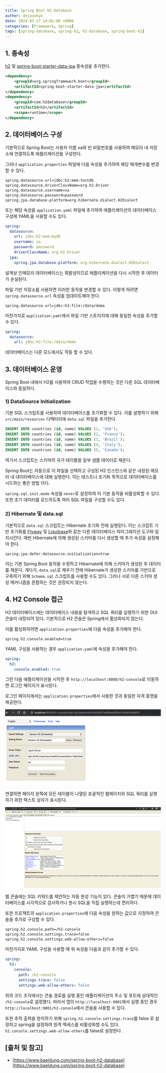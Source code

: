 ```yaml
---
title: Spring Boot H2 Database
author: dejavuhyo
date: 2024-03-27 14:02:00 +0900
categories: [Framework, Spring]
tags: [spring-database, spring-h2, h2-database, spring-boot-h2]
---
```


## 1. 종속성
[h2](https://mvnrepository.com/artifact/com.h2database/h2) 및 [spring-boot-starter-data-jpa](https://mvnrepository.com/artifact/org.springframework.boot/spring-boot-starter-data-jpa) 종속성을 추가한다.

```xml
<dependency>
    <groupId>org.springframework.boot</groupId>
    <artifactId>spring-boot-starter-data-jpa</artifactId>
</dependency>
<dependency>
    <groupId>com.h2database</groupId>
    <artifactId>h2</artifactId>
    <scope>runtime</scope>
</dependency>
```

## 2. 데이터베이스 구성
기본적으로 Spring Boot는 사용자 이름 sa와 빈 비밀번호를 사용하여 메모리 내 저장소에 연결하도록 애플리케이션을 구성한다.

그러나 `application.properties` 파일에 다음 속성을 추가하여 해당 매개변수를 변경할 수 있다.

```properties
spring.datasource.url=jdbc:h2:mem:testdb
spring.datasource.driverClassName=org.h2.Driver
spring.datasource.username=sa
spring.datasource.password=password
spring.jpa.database-platform=org.hibernate.dialect.H2Dialect
```

또는 해당 속성을 `application.yaml` 파일에 추가하여 애플리케이션의 데이터베이스 구성에 YAML을 사용할 수도 있다.

```yaml
spring:
  datasource:
    url: jdbc:h2:mem:mydb
    username: sa
    password: password
    driverClassName: org.h2.Driver
  jpa:
    spring.jpa.database-platform: org.hibernate.dialect.H2Dialect
```

설계상 인메모리 데이터베이스는 휘발성이므로 애플리케이션을 다시 시작한 후 데이터가 손실된다.

파일 기반 저장소를 사용하면 이러한 동작을 변경할 수 있다. 이렇게 하려면 `spring.datasource.url` 속성을 업데이트해야 한다.

```properties
spring.datasource.url=jdbc:h2:file:/data/demo
```

마찬가지로 `application.yaml`에서 파일 기반 스토리지에 대해 동일한 속성을 추가할 수 있다.

```yaml
spring:
  datasource:
    url: jdbc:h2:file:/data/demo
```

데이터베이스는 다른 모드에서도 작동 할 수 있다.

## 3. 데이터베이스 운영
Spring Boot 내에서 H2를 사용하여 CRUD 작업을 수행하는 것은 다른 SQL 데이터베이스와 동일하다.

### 1) DataSource Initialization
기본 SQL 스크립트를 사용하여 데이터베이스를 초기화할 수 있다. 이를 설명하기 위해 `src/main/resources` 디렉터리에 `data.sql` 파일을 추가한다.

```sql
INSERT INTO countries (id, name) VALUES (1, 'USA');
INSERT INTO countries (id, name) VALUES (2, 'France');
INSERT INTO countries (id, name) VALUES (3, 'Brazil');
INSERT INTO countries (id, name) VALUES (4, 'Italy');
INSERT INTO countries (id, name) VALUES (5, 'Canada');
```

여기서 스크립트는 스키마의 국가 테이블을 일부 샘플 데이터로 채운다.

Spring Boot는 자동으로 이 파일을 선택하고 구성된 H2 인스턴스와 같은 내장된 메모리 내 데이터베이스에 대해 실행한다. 이는 테스트나 초기화 목적으로 데이터베이스를 시드하는 좋은 방법 이다.

`spring.sql.init.mode` 속성을 `never`로 설정하여 이 기본 동작을 비활성화할 수 있다. 또한 초기 데이터를 로드하도록 여러 SQL 파일을 구성할 수도 있다.

### 2) Hibernate 및 data.sql
기본적으로 `data.sql` 스크립트는 Hibernate 초기화 전에 실행된다. 이는 스크립트 기반 초기화를 [Flyway](https://www.baeldung.com/database-migrations-with-flyway) 및 [Liquibase](https://www.baeldung.com/liquibase-refactor-schema-of-java-app)와 같은 다른 데이터베이스 마이그레이션 도구와 일치시킨다. 매번 Hibernate에 의해 생성된 스키마를 다시 생성할 때 추가 속성을 설정해야 한다.

```properties
spring.jpa.defer-datasource-initialization=true
```

이는 기본 Spring Boot 동작을 수정하고 Hibernate에 의해 스키마가 생성된 후 데이터를 채운다. 게다가, `data.sql`로 채우기 전에 Hibernate가 생성한 스키마를 기반으로 구축하기 위해 `Schema.sql` 스크립트를 사용할 수도 있다. 그러나 서로 다른 스키마 생성 메커니즘을 혼합하는 것은 권장되지 않는다.

## 4. H2 Console 접근
H2 데이터베이스에는 데이터베이스 내용을 탐색하고 SQL 쿼리를 실행하기 위한 GUI 콘솔이 내장되어 있다. 기본적으로 H2 콘솔은 Spring에서 활성화되지 않는다.

이를 활성화하려면 `application.properties`에 다음 속성을 추가해야 한다.

```properties
spring.h2.console.enabled=true
```

YAML 구성을 사용하는 경우 `application.yaml`에 속성을 추가해야 한다.

```yaml
spring:
  h2:
    console.enabled: true
```

그런 다음 애플리케이션을 시작한 후 `http://localhost:8080/h2-console`로 이동하면 로그인 페이지가 표시된다.

로그인 페이지에서는 `application.properties`에서 사용한 것과 동일한 자격 증명을 제공한다.

![login](/assets/img/2024-03-27-spring-boot-h2-database/login.png)

연결하면 페이지 왼쪽에 모든 테이블이 나열된 포괄적인 웹페이지와 SQL 쿼리를 실행하기 위한 텍스트 상자가 표시된다.

![page](/assets/img/2024-03-27-spring-boot-h2-database/page.png)

웹 콘솔에는 SQL 키워드를 제안하는 자동 완성 기능이 있다. 콘솔이 가볍기 때문에 데이터베이스를 시각적으로 검사하거나 원시 SQL을 직접 실행하는데 편리하다.

또한 프로젝트의 `application.properties`에 다음 속성을 원하는 값으로 지정하여 콘솔을 추가로 구성할 수 있다.

```properties
spring.h2.console.path=/h2-console
spring.h2.console.settings.trace=false
spring.h2.console.settings.web-allow-others=false
```

마찬가지로 YAML 구성을 사용할 때 위 속성을 다음과 같이 추가할 수 있다.

```yaml
spring:
  h2:
    console:
      path: /h2-console
      settings.trace: false
      settings.web-allow-others: false
```

위의 코드 조각에서는 콘솔 경로를 실행 중인 애플리케이션의 주소 및 포트에 상대적인 `/h2-console`로 설정했다. 따라서 앱이 `http://localhost:9001`에서 실행 중인 경우 `http://localhost:9001/h2-console`에서 콘솔을 사용할 수 있다.

또한 추적 출력을 방지하기 위해 `spring.h2.console.settings.trace`를 false 로 설정하고 spring을 설정하여 원격 액세스를 비활성화할 수도 있다. `h2.console.settings.web-allow-others`를 false로 설정한다 .

## [출처 및 참고]
* [https://www.baeldung.com/spring-boot-h2-database](https://www.baeldung.com/spring-boot-h2-database)
